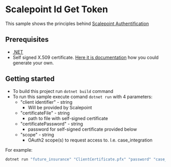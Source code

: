 # Scalepoint Id Get Token

This sample shows the principles behind [Scalepoint Authentification](https://dev.scalepoint.com/authentication)

## Prerequisites

* [.NET](https://www.microsoft.com/net/download)
* Self signed X.509 certificate. [Here it is documentation](https://dev.scalepoint.com/authentication/#self-signed-certificate-generation) how you could generate your own.

## Getting started

* To build this project run `dotnet build` command
* To run this sample execute comand `dotnet run` with 4 parameters:
  * "client identifier" - string
    * Will be provided by Scalepoint
  * "certificateFile" - string
    * path to file with self-signed certificate
  * "certificatePassword" - string
    * password for self-signed certificate provided below
  * "scope" - string
    * OAuth2 scope(s) to request access to. I.e. case_integration

For example:

```cmd
dotnet run "future_insurance" "ClientCertificate.pfx" "password" "case_integration"
```
